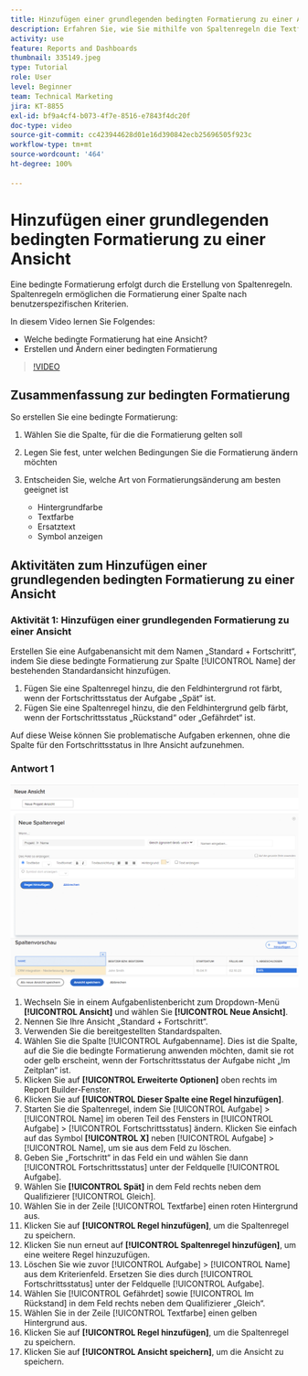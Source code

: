 ```yaml
---
title: Hinzufügen einer grundlegenden bedingten Formatierung zu einer Ansicht
description: Erfahren Sie, wie Sie mithilfe von Spaltenregeln die Textfarbe, die Formatierung und die Hintergrundfarben in einem Bericht oder einer Ansicht anhand der von Ihnen festgelegten Kriterien ändern können.
activity: use
feature: Reports and Dashboards
thumbnail: 335149.jpeg
type: Tutorial
role: User
level: Beginner
team: Technical Marketing
jira: KT-8855
exl-id: bf9a4cf4-b073-4f7e-8516-e7843f4dc20f
doc-type: video
source-git-commit: cc423944628d01e16d390842ecb25696505f923c
workflow-type: tm+mt
source-wordcount: '464'
ht-degree: 100%

---
```


# Hinzufügen einer grundlegenden bedingten Formatierung zu einer Ansicht

Eine bedingte Formatierung erfolgt durch die Erstellung von Spaltenregeln. Spaltenregeln ermöglichen die Formatierung einer Spalte nach benutzerspezifischen Kriterien.

In diesem Video lernen Sie Folgendes:

* Welche bedingte Formatierung hat eine Ansicht?
* Erstellen und Ändern einer bedingten Formatierung

>[!VIDEO](https://video.tv.adobe.com/v/3445450/?captions=ger&quality=12&learn=on&enablevpops=0)


## Zusammenfassung zur bedingten Formatierung

So erstellen Sie eine bedingte Formatierung:

1. Wählen Sie die Spalte, für die die Formatierung gelten soll
1. Legen Sie fest, unter welchen Bedingungen Sie die Formatierung ändern möchten
1. Entscheiden Sie, welche Art von Formatierungsänderung am besten geeignet ist

   * Hintergrundfarbe
   * Textfarbe
   * Ersatztext
   * Symbol anzeigen

## Aktivitäten zum Hinzufügen einer grundlegenden bedingten Formatierung zu einer Ansicht

### Aktivität 1: Hinzufügen einer grundlegenden Formatierung zu einer Ansicht

Erstellen Sie eine Aufgabenansicht mit dem Namen „Standard + Fortschritt“, indem Sie diese bedingte Formatierung zur Spalte [!UICONTROL Name] der bestehenden Standardansicht hinzufügen.

1. Fügen Sie eine Spaltenregel hinzu, die den Feldhintergrund rot färbt, wenn der Fortschrittsstatus der Aufgabe „Spät“ ist.
1. Fügen Sie eine Spaltenregel hinzu, die den Feldhintergrund gelb färbt, wenn der Fortschrittsstatus „Rückstand“ oder „Gefährdet“ ist.

Auf diese Weise können Sie problematische Aufgaben erkennen, ohne die Spalte für den Fortschrittsstatus in Ihre Ansicht aufzunehmen.

### Antwort 1

![Ein Screenshot des Bildschirms zum Erstellen einer neuen Spaltenregel](assets/conditional-formatting-exercise.png)

1. Wechseln Sie in einem Aufgabenlistenbericht zum Dropdown-Menü **[!UICONTROL Ansicht]** und wählen Sie **[!UICONTROL Neue Ansicht]**.
1. Nennen Sie Ihre Ansicht „Standard + Fortschritt“.
1. Verwenden Sie die bereitgestellten Standardspalten.
1. Wählen Sie die Spalte [!UICONTROL Aufgabenname]. Dies ist die Spalte, auf die Sie die bedingte Formatierung anwenden möchten, damit sie rot oder gelb erscheint, wenn der Fortschrittsstatus der Aufgabe nicht „Im Zeitplan“ ist.
1. Klicken Sie auf **[!UICONTROL Erweiterte Optionen]** oben rechts im Report Builder-Fenster.
1. Klicken Sie auf **[!UICONTROL Dieser Spalte eine Regel hinzufügen]**.
1. Starten Sie die Spaltenregel, indem Sie [!UICONTROL Aufgabe] > [!UICONTROL Name] im oberen Teil des Fensters in [!UICONTROL Aufgabe] > [!UICONTROL Fortschrittsstatus] ändern. Klicken Sie einfach auf das Symbol **[!UICONTROL X]** neben [!UICONTROL Aufgabe] > [!UICONTROL Name], um sie aus dem Feld zu löschen.
1. Geben Sie „Fortschritt“ in das Feld ein und wählen Sie dann [!UICONTROL Fortschrittsstatus] unter der Feldquelle [!UICONTROL Aufgabe].
1. Wählen Sie **[!UICONTROL Spät]** in dem Feld rechts neben dem Qualifizierer [!UICONTROL Gleich].
1. Wählen Sie in der Zeile [!UICONTROL Textfarbe] einen roten Hintergrund aus.
1. Klicken Sie auf **[!UICONTROL Regel hinzufügen]**, um die Spaltenregel zu speichern.
1. Klicken Sie nun erneut auf **[!UICONTROL Spaltenregel hinzufügen]**, um eine weitere Regel hinzuzufügen.
1. Löschen Sie wie zuvor [!UICONTROL Aufgabe] > [!UICONTROL Name] aus dem Kriterienfeld. Ersetzen Sie dies durch [!UICONTROL Fortschrittsstatus] unter der Feldquelle [!UICONTROL Aufgabe].
1. Wählen Sie [!UICONTROL Gefährdet] sowie [!UICONTROL Im Rückstand] in dem Feld rechts neben dem Qualifizierer „Gleich“.
1. Wählen Sie in der Zeile [!UICONTROL Textfarbe] einen gelben Hintergrund aus.
1. Klicken Sie auf **[!UICONTROL Regel hinzufügen]**, um die Spaltenregel zu speichern.
1. Klicken Sie auf **[!UICONTROL Ansicht speichern]**, um die Ansicht zu speichern.
